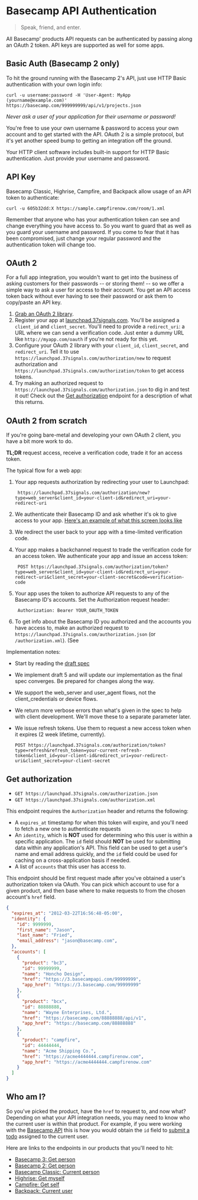 Basecamp API Authentication
===========================

> Speak, friend, and enter.

All Basecamp' products API requests can be authenticated by passing along an OAuth 2 token. API keys are supported as well for some apps.

Basic Auth (Basecamp 2 only)
------------------------------

To hit the ground running with the Basecamp 2's API, just use HTTP Basic authentication with your own login info:

```shell
curl -u username:password -H 'User-Agent: MyApp (yourname@example.com)' https://basecamp.com/999999999/api/v1/projects.json
```
_Never ask a user of your application for their username or password!_

You're free to use your own username & password to access your own account and
to get started with the API. OAuth 2 is a simple protocol, but it's yet another
speed bump to getting an integration off the ground.

Your HTTP client software includes built-in support for HTTP Basic authentication.
Just provide your username and password.

API Key
-------

Basecamp Classic, Highrise, Campfire, and Backpack allow usage of an API token to authenticate:

```shell
curl -u 605b32dd:X https://sample.campfirenow.com/room/1.xml
```

Remember that anyone who has your authentication token can see and change everything you have access to. So you want to guard that as well as you guard your username and password. If you come to fear that it has been compromised, just change your regular password and the authentication token will change too.

OAuth 2
-------

For a full app integration, you wouldn't want to get into the business of asking
customers for their passwords -- or storing them! -- so we offer a simple way to
ask a user for access to their account. You get an API access token back without
ever having to see their password or ask them to copy/paste an API key.

1. [Grab an OAuth 2 library](http://oauth.net/code/).
2. Register your app at [launchpad.37signals.com](https://launchpad.37signals.com). You'll be assigned a `client_id` and `client_secret`. You'll need to provide a `redirect_uri`: a URL where we can send a verification code. Just enter a dummy URL like `http://myapp.com/oauth` if you're not ready for this yet.
3. Configure your OAuth 2 library with your `client_id`, `client_secret`, and `redirect_uri`. Tell it to use `https://launchpad.37signals.com/authorization/new` to request authorization and `https://launchpad.37signals.com/authorization/token` to get access tokens.
4. Try making an authorized request to `https://launchpad.37signals.com/authorization.json` to dig in and test it out! Check out the [Get authorization](#get-authorization) endpoint for a description of what this returns.


OAuth 2 from scratch
--------------------

If you're going bare-metal and developing your own OAuth 2 client, you have a bit more work to do.

**TL;DR** request access, receive a verification code, trade it for an access token.

The typical flow for a web app:

1. Your app requests authorization by redirecting your user to Launchpad:

        https://launchpad.37signals.com/authorization/new?type=web_server&client_id=your-client-id&redirect_uri=your-redirect-uri

2. We authenticate their Basecamp ID and ask whether it's ok to give access to your app. [Here's an example of what this screen looks like](https://launchpad.37signals.com/authorization/new?type=web_server&client_id=0bf18204f5a28003bf7b9abb7e1db5e649d86ef4&redirect_uri=moist%3A%2F%2Foauth)

3. We redirect the user back to your app with a time-limited verification code.

4. Your app makes a backchannel request to trade the verification code for an access token. We authenticate your app and issue an access token:

        POST https://launchpad.37signals.com/authorization/token?type=web_server&client_id=your-client-id&redirect_uri=your-redirect-uri&client_secret=your-client-secret&code=verification-code

5. Your app uses the token to authorize API requests to any of the Basecamp ID's accounts. Set the Authorization request header:

        Authorization: Bearer YOUR_OAUTH_TOKEN

6. To get info about the Basecamp ID you authorized and the accounts you have access to, make an authorized request to `https://launchpad.37signals.com/authorization.json` (or `/authorization.xml`). (See

Implementation notes:

* Start by reading the [draft spec](https://tools.ietf.org/html/draft-ietf-oauth-v2-05)
* We implement draft 5 and will update our implementation as the final spec converges. Be prepared for changes along the way.
* We support the web_server and user_agent flows, not the client_credentials or device flows.
* We return more verbose errors than what's given in the spec to help with client development. We'll move these to a separate parameter later.
* We issue refresh tokens. Use them to request a new access token when it expires (2 week lifetime, currently).

      POST https://launchpad.37signals.com/authorization/token?type=refresh&refresh_token=your-current-refresh-token&client_id=your-client-id&redirect_uri=your-redirect-uri&client_secret=your-client-secret


Get authorization
-----------------

* `GET https://launchpad.37signals.com/authorization.json`
* `GET https://launchpad.37signals.com/authorization.xml`

This endpoint requires the `Authorization` header and returns the following:

* A `expires_at` timestamp for when this token will expire, and you'll need to fetch a new one to authenticate requests
* An `identity`, which is **NOT** used for determining who this user is within a specific application. The `id` field should **NOT** be used for submitting data within any application's API. This field can be used to get a user's name and email address quickly, and the `id` field could be used for caching on a cross-application basis if needed.
* A list of `accounts` that this user has access to.

This endpoint should be first request made after you've obtained a user's authorization token via OAuth. You can pick which account to use for a given product, and then base where to make requests to from the chosen account's `href` field.

```json
{
  "expires_at": "2012-03-22T16:56:48-05:00",
  "identity": {
    "id": 9999999,
    "first_name": "Jason",
    "last_name": "Fried",
    "email_address": "jason@basecamp.com",
  },
  "accounts": [
    {
      "product": "bc3",
      "id": 99999999,
      "name": "Honcho Design",
      "href": "https://3.basecampapi.com/99999999",
      "app_href": "https://3.basecamp.com/99999999"
    },
    {
      "product": "bcx",
      "id": 88888888,
      "name": "Wayne Enterprises, Ltd.",
      "href": "https://basecamp.com/88888888/api/v1",
      "app_href": "https://basecamp.com/88888888"
    },
    {
      "product": "campfire",
      "id": 44444444,
      "name": "Acme Shipping Co.",
      "href": "https://acme4444444.campfirenow.com",
      "app_href": "https://acme4444444.campfirenow.com"
    }
  ]
}
```


Who am I?
---------

So you've picked the product, have the `href` to request to, and now what? Depending on what your API integration needs, you may need to know who the current user is within that product. For example, if you were working with the [Basecamp API](https://github.com/Basecamp/bcx-api) this is how you would obtain the `id` field to [submit a todo](https://github.com/Basecamp/bcx-api/blob/master/sections/todos.md#create-todo) assigned to the current user.

Here are links to the endpoints in our products that you'll need to hit:

* [Basecamp 3: Get person](https://github.com/basecamp/bc3-api/blob/master/sections/people.md#get-person)
* [Basecamp 2: Get person](https://github.com/basecamp/bcx-api/blob/master/sections/people.md#get-person)
* [Basecamp Classic: Current person](https://github.com/basecamp/basecamp-classic-api/blob/master/sections/people.md#current-person)
* [Highrise: Get myself](https://github.com/basecamp/highrise-api/blob/master/sections/users.md#get-myself)
* [Campfire: Get self](https://github.com/basecamp/campfire-api/blob/master/sections/users.md#get-self)
* [Backpack: Current user](https://github.com/basecamp/backpack-api/blob/master/sections/users.md#current-user)
